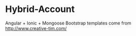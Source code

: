 # Hybrid-Account
Angular + Ionic + Mongoose
Bootstrap templates come from http://www.creative-tim.com/

